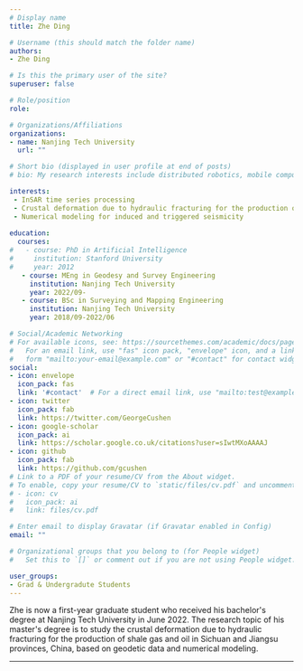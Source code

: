 ```yaml
---
# Display name
title: Zhe Ding

# Username (this should match the folder name)
authors:
- Zhe Ding

# Is this the primary user of the site?
superuser: false

# Role/position
role: 

# Organizations/Affiliations
organizations:
- name: Nanjing Tech University
  url: "" 

# Short bio (displayed in user profile at end of posts)
# bio: My research interests include distributed robotics, mobile computing and programmable matter.

interests:
 - InSAR time series processing
 - Crustal deformation due to hydraulic fracturing for the production of shale gas and oil in Sichuan and Jiangsu provinces, China
 - Numerical modeling for induced and triggered seismicity
 
education:
  courses:
#   - course: PhD in Artificial Intelligence
#     institution: Stanford University
#     year: 2012
   - course: MEng in Geodesy and Survey Engineering
     institution: Nanjing Tech University
     year: 2022/09-
   - course: BSc in Surveying and Mapping Engineering
     institution: Nanjing Tech University
     year: 2018/09-2022/06

# Social/Academic Networking
# For available icons, see: https://sourcethemes.com/academic/docs/page-builder/#icons
#   For an email link, use "fas" icon pack, "envelope" icon, and a link in the
#   form "mailto:your-email@example.com" or "#contact" for contact widget.
social:
- icon: envelope
  icon_pack: fas
  link: '#contact'  # For a direct email link, use "mailto:test@example.org".
- icon: twitter
  icon_pack: fab
  link: https://twitter.com/GeorgeCushen
- icon: google-scholar
  icon_pack: ai
  link: https://scholar.google.co.uk/citations?user=sIwtMXoAAAAJ
- icon: github
  icon_pack: fab
  link: https://github.com/gcushen
# Link to a PDF of your resume/CV from the About widget.
# To enable, copy your resume/CV to `static/files/cv.pdf` and uncomment the lines below.
# - icon: cv
#   icon_pack: ai
#   link: files/cv.pdf

# Enter email to display Gravatar (if Gravatar enabled in Config)
email: ""

# Organizational groups that you belong to (for People widget)
#   Set this to `[]` or comment out if you are not using People widget.

user_groups:
- Grad & Undergradute Students
---
```


Zhe is now a first-year graduate student who received his bachelor's degree at Nanjing Tech University in June 2022. The research topic of his master's degree is to study the crustal deformation due to hydraulic fracturing for the production of shale gas and oil in Sichuan and Jiangsu provinces, China, based on geodetic data and numerical modeling. 

---
